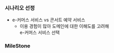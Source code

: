 ### 시나리오 선정

- e-커머스 서비스 vs 콘서트 예약 서비스
    - 이용 경험이 많아 도메인에 대한 이해도를 고려해   
      e-커머스 서비스 선택

### MileStone
